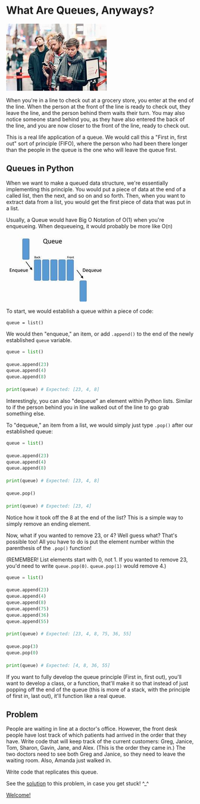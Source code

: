 # What Are Queues, Anyways?

![Queue Line](images/waiting_in_line.jpg)

When you're in a line to check out at a grocery store, you enter at the end of the line. When the person at the front of the line is ready to check out, they leave the line, and the person behind them waits their turn. You may also notice someone stand behind you, as they have also entered the back of the line, and you are now closer to the front of the line, ready to check out. 

This is a real life application of a queue. We would call this a "First in, first out" sort of principle (FIFO), where the person who had been there longer than the people in the queue is the one who will leave the queue first. 

## Queues in Python

When we want to make a queued data structure, we're essentially implementing this principle. You would put a piece of data at the end of a called list, then the next, and so on and so forth. Then, when you want to extract data from a list, you would get the first piece of data that was put in a list. 

Usually, a Queue would have Big O Notation of O(1) when you're enqueueing. When dequeueing, it would probably be more like O(n)

![Queue Graphic](images/queue.jpg)

To start, we would establish a queue within a piece of code:

```
queue = list()
```

We would then "enqueue," an item, or add `.append()` to the end of the newly established `queue` variable.

``` python
queue = list()

queue.append(23)
queue.append(4)
queue.append(8)

print(queue) # Expected: [23, 4, 8]
```

Interestingly, you can also "dequeue" an element within Python lists. Similar to if the person behind you in line walked out of the line to go grab something else. 

To "dequeue," an item from a list, we would simply just type `.pop()` after our established queue:

``` python
queue = list()

queue.append(23)
queue.append(4)
queue.append(8)

print(queue) # Expected: [23, 4, 8]

queue.pop()

print(queue) # Expected: [23, 4]
```

Notice how it took off the 8 at the end of the list? This is a simple way to simply remove an ending element. 

Now, what if you wanted to remove 23, or 4? Well guess what? That's possible too! All you have to do is put the element number within the parenthesis of the `.pop()` function!

(REMEMBER! List elements start with 0, not 1. If you wanted to remove 23, you'd need to write `queue.pop(0)`. `queue.pop(1)` would remove 4.)

``` python
queue = list()

queue.append(23)
queue.append(4)
queue.append(8)
queue.append(75)
queue.append(36)
queue.append(55)

print(queue) # Expected: [23, 4, 8, 75, 36, 55]

queue.pop(3)
queue.pop(0)

print(queue) # Expected: [4, 8, 36, 55]
```

If you want to fully develop the queue principle (First in, first out), you'll want to develop a class, or a function, that'll make it so that instead of just popping off the end of the queue (this is more of a stack, with the principle of first in, last out), it'll function like a real queue.

## Problem
People are waiting in line at a doctor's office. However, the front desk people have lost track of which patients had arrived in the order that they have. Write code that will keep track of the current customers:  Greg, Janice, Tom, Sharon, Gavin, Jane, and  Alex. (This is the order they came in.) The two doctors need to see both Greg and Janice, so they need to leave the waiting room. Also, Amanda just walked in. 

Write code that replicates this queue. 

See the [solution](./code/patients.py) to this problem, in case you get stuck! ^_^

[Welcome!](welcome.md)